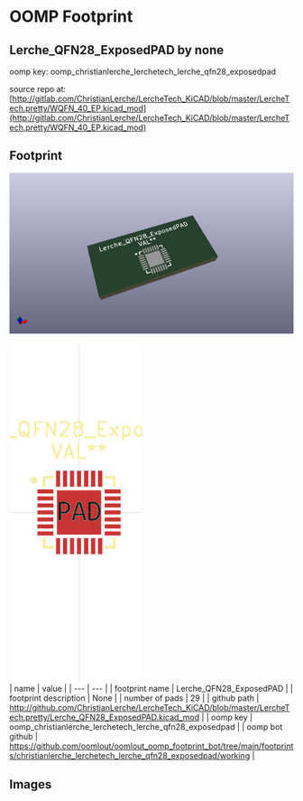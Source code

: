 # OOMP Footprint  
## Lerche_QFN28_ExposedPAD  by none  
  
oomp key: oomp_christianlerche_lerchetech_lerche_qfn28_exposedpad  
  
source repo at: [http://gitlab.com/ChristianLerche/LercheTech_KiCAD/blob/master/LercheTech.pretty/WQFN_40_EP.kicad_mod](http://gitlab.com/ChristianLerche/LercheTech_KiCAD/blob/master/LercheTech.pretty/WQFN_40_EP.kicad_mod)  
## Footprint  
  
[![working_kicad_pcb_3d.png](working_kicad_pcb_3d_600.png)](working_kicad_pcb_3d.png)  
  
[![working.png](working_600.png)](working.png)  
| name | value | 
| --- | --- | 
| footprint name | Lerche_QFN28_ExposedPAD | 
| footprint description | None | 
| number of pads | 29 | 
| github path | http://github.com/ChristianLerche/LercheTech_KiCAD/blob/master/LercheTech.pretty/Lerche_QFN28_ExposedPAD.kicad_mod | 
| oomp key | oomp_christianlerche_lerchetech_lerche_qfn28_exposedpad | 
| oomp bot github | https://github.com/oomlout/oomlout_oomp_footprint_bot/tree/main/footprints/christianlerche_lerchetech_lerche_qfn28_exposedpad/working | 
## Images  
